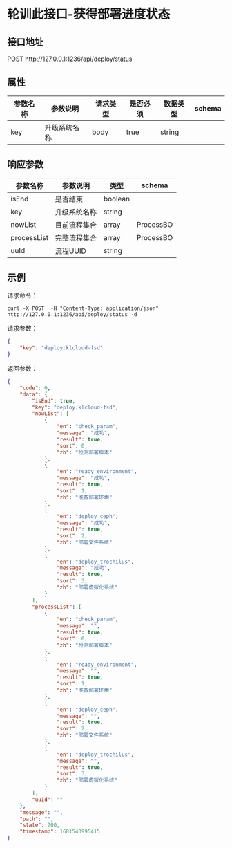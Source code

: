 # 轮训此接口-获得部署进度状态

## 接口地址

POST http://127.0.0.1:1236/api/deploy/status

## 属性

| 参数名称 | 参数说明     | 请求类型 | 是否必须 | 数据类型 | schema |
| -------- | ------------ | -------- | -------- | -------- | ------ |
| key      | 升级系统名称 | body     | true     | string   |        |

## 响应参数
| 参数名称    | 参数说明     | 类型    | schema    |
| ----------- | ------------ | ------- | --------- |
| isEnd       | 是否结束     | boolean |           |
| key         | 升级系统名称 | string  |           |
| nowList     | 目前流程集合 | array   | ProcessBO |
| processList | 完整流程集合 | array   | ProcessBO |
| uuId        | 流程UUID     | string  |           |

## 示例

请求命令：

```console
curl -X POST  -H "Content-Type: application/json" http://127.0.0.1:1236/api/deploy/status -d
```

请求参数：

```json
{
	"key": "deploy:klcloud-fsd"
}
```

返回参数：

```json
{
    "code": 0,
    "data": {
        "isEnd": true,
        "key": "deploy:klcloud-fsd",
        "nowList": [
            {
                "en": "check_param",
                "message": "成功",
                "result": true,
                "sort": 0,
                "zh": "检测部署脚本"
            },
            {
                "en": "ready_environment",
                "message": "成功",
                "result": true,
                "sort": 1,
                "zh": "准备部署环境"
            },
            {
                "en": "deploy_ceph",
                "message": "成功",
                "result": true,
                "sort": 2,
                "zh": "部署文件系统"
            },
            {
                "en": "deploy_trochilus",
                "message": "成功",
                "result": true,
                "sort": 3,
                "zh": "部署虚拟化系统"
            }
        ],
        "processList": [
            {
                "en": "check_param",
                "message": "",
                "result": true,
                "sort": 0,
                "zh": "检测部署脚本"
            },
            {
                "en": "ready_environment",
                "message": "",
                "result": true,
                "sort": 1,
                "zh": "准备部署环境"
            },
            {
                "en": "deploy_ceph",
                "message": "",
                "result": true,
                "sort": 2,
                "zh": "部署文件系统"
            },
            {
                "en": "deploy_trochilus",
                "message": "",
                "result": true,
                "sort": 3,
                "zh": "部署虚拟化系统"
            }
        ],
        "uuId": ""
    },
    "message": "",
    "path": "",
    "state": 200,
    "timestamp": 1681540995415
}
```
